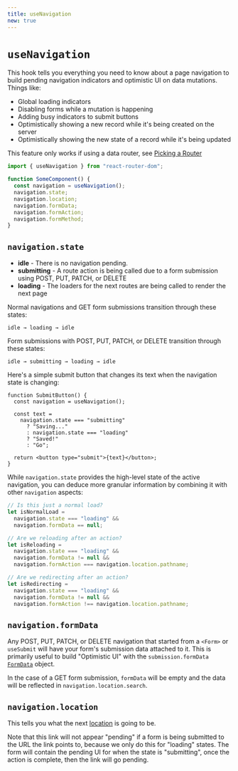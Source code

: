```yaml
---
title: useNavigation
new: true
---
```


# `useNavigation`

This hook tells you everything you need to know about a page navigation to build pending navigation indicators and optimistic UI on data mutations. Things like:

- Global loading indicators
- Disabling forms while a mutation is happening
- Adding busy indicators to submit buttons
- Optimistically showing a new record while it's being created on the server
- Optimistically showing the new state of a record while it's being updated

<docs-warning>This feature only works if using a data router, see [Picking a Router][pickingarouter]</docs-warning>

```js
import { useNavigation } from "react-router-dom";

function SomeComponent() {
  const navigation = useNavigation();
  navigation.state;
  navigation.location;
  navigation.formData;
  navigation.formAction;
  navigation.formMethod;
}
```

## `navigation.state`

- **idle** - There is no navigation pending.
- **submitting** - A route action is being called due to a form submission using POST, PUT, PATCH, or DELETE
- **loading** - The loaders for the next routes are being called to render the next page

Normal navigations and GET form submissions transition through these states:

```
idle → loading → idle
```

Form submissions with POST, PUT, PATCH, or DELETE transition through these states:

```
idle → submitting → loading → idle
```

Here's a simple submit button that changes its text when the navigation state is changing:

```tsx
function SubmitButton() {
  const navigation = useNavigation();

  const text =
    navigation.state === "submitting"
      ? "Saving..."
      : navigation.state === "loading"
      ? "Saved!"
      : "Go";

  return <button type="submit">{text}</button>;
}
```

While `navigation.state` provides the high-level state of the active navigation, you can deduce more granular information by combining it with other `navigation` aspects:

```js
// Is this just a normal load?
let isNormalLoad =
  navigation.state === "loading" &&
  navigation.formData == null;

// Are we reloading after an action?
let isReloading =
  navigation.state === "loading" &&
  navigation.formData != null &&
  navigation.formAction === navigation.location.pathname;

// Are we redirecting after an action?
let isRedirecting =
  navigation.state === "loading" &&
  navigation.formData != null &&
  navigation.formAction !== navigation.location.pathname;
```

## `navigation.formData`

Any POST, PUT, PATCH, or DELETE navigation that started from a `<Form>` or `useSubmit` will have your form's submission data attached to it. This is primarily useful to build "Optimistic UI" with the `submission.formData` [`FormData`](https://developer.mozilla.org/en-US/docs/Web/API/FormData) object.

In the case of a GET form submission, `formData` will be empty and the data will be reflected in `navigation.location.search`.

## `navigation.location`

This tells you what the next [location][location] is going to be.

Note that this link will not appear "pending" if a form is being submitted to the URL the link points to, because we only do this for "loading" states. The form will contain the pending UI for when the state is "submitting", once the action is complete, then the link will go pending.

[location]: ../utils/location
[pickingarouter]: ../routers/picking-a-router
